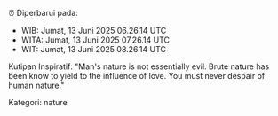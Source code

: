 ⏰ Diperbarui pada:
- WIB: Jumat, 13 Juni 2025 06.26.14 UTC
- WITA: Jumat, 13 Juni 2025 07.26.14 UTC
- WIT: Jumat, 13 Juni 2025 08.26.14 UTC

Kutipan Inspiratif:
"Man's nature is not essentially evil. Brute nature has been know to yield to the influence of love. You must never despair of human nature."


Kategori: nature

